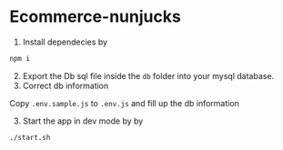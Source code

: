 # Ecommerce-nunjucks

1. Install dependecies by
```bash
npm i
```
2. Export the Db sql file inside the `db` folder into your mysql database.
3. Correct db information

Copy `.env.sample.js` to `.env.js` and fill up the db information

3. Start the app in dev mode by by 
```
./start.sh
```
